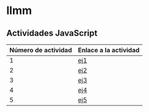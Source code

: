 # llmm
## Actividades JavaScript
Número de actividad | Enlace a la actividad
------------------- | ---------------------
1 | [ej1](/ejercicio1/basics.html)
2 | [ej2](/ejercicio2/showingmessages.html)
3 | [ej3](/ejercicio3/ejercicio3.html)
4 | [ej4](/ejercicio4/variables.html)
5 | [ej5](/ejercicio5/ejercicio5)
